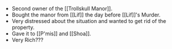 - Second owner of the [[Trollskull Manor]].
- Bought the manor from [[Lif]] the day before [[Lif]]'s Murder.
- Very distressed about the situation and wanted to get rid of the property.
- Gave it to [[P'mis]] and [[Shoa]].
- Very Rich???